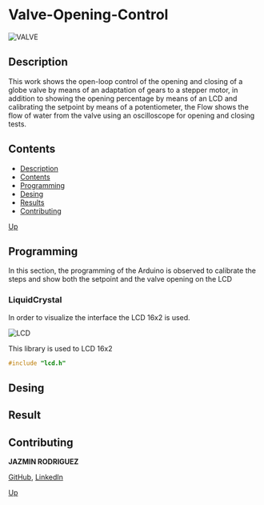 <a name="top"></a>
# Valve-Opening-Control

![VALVE](https://github.com/FreakJazz/Valve-Opening-Control/tree/master/images/Result6.jpg)

<a name="item1"></a>
## Description

This work shows the open-loop control of the opening and closing of a globe valve by means of an adaptation of gears to a stepper motor, in addition to showing the opening percentage by means of an LCD and calibrating the setpoint by means of a potentiometer, the Flow shows the flow of water from the valve using an oscilloscope for opening and closing tests.

<a name="item2"></a>
## Contents
- [Description](#item1)
- [Contents](#item2)
- [Programming](#item3)
- [Desing](#item4)
- [Results](#item5)
- [Contributing](#item6)

[Up](#top)

<a name="item3"></a>
## Programming

In this section, the programming of the Arduino is observed to calibrate the steps and show both the setpoint and the valve opening on the LCD

### LiquidCrystal

In order to visualize the interface the LCD 16x2 is used.

![LCD](https://github.com/FreakJazz/Valve-Opening-Control/tree/master/images/lcd.jpg)

This library is used to LCD 16x2

```C
#include "lcd.h"
```

<a name="item4"></a>
## Desing


<a name="item5"></a>
## Result


<a name="item5"></a>
## Contributing

**JAZMIN RODRIGUEZ** 

[GitHub](https://github.com/FreakJazz), [LinkedIn](https://www.linkedin.com/in/jazmin-rodriguez-bermeo/)

[Up](#top)


